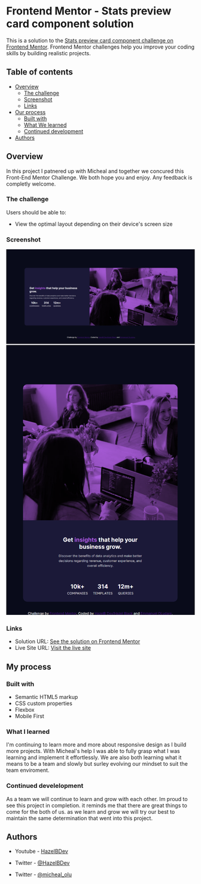 # Frontend Mentor - Stats preview card component solution

This is a solution to the [Stats preview card component challenge on Frontend Mentor](https://www.frontendmentor.io/challenges/stats-preview-card-component-8JqbgoU62). Frontend Mentor challenges help you improve your coding skills by building realistic projects.

## Table of contents

- [Overview](#overview)
  - [The challenge](#the-challenge)
  - [Screenshot](#screenshot)
  - [Links](#links)
- [Our process](#my-process)
  - [Built with](#built-with)
  - [What We learned](#what-i-learned)
  - [Continued development](#continued-development)
- [Authors](#authors)

## Overview

In this project I patnered up with Micheal and together we concured this Front-End Mentor Challenge. We both hope you and enjoy. Any feedback is completly welcome.

### The challenge

Users should be able to:

- View the optimal layout depending on their device's screen size

### Screenshot

![Desktop Layout](images/Screenshot%202022-05-19%20203104.png)
![Mobile Layout](images/Screenshot%202022-05-19%20203148.png)

### Links

- Solution URL: [See the solution on Frontend Mentor](https://www.frontendmentor.io/solutions/statspreviewcard-Tsae_aH_P)
- Live Site URL: [Visit the live site](https://elated-engelbart-cce4e0.netlify.app/)

## My process

### Built with

- Semantic HTML5 markup
- CSS custom properties
- Flexbox
- Mobile First

### What I learned

I'm continuing to learn more and more about responsive design as I build more projects. With Micheal's help I was able to fully grasp what I was learning and implement it effortlessly. We are also both learning what it means to be a team and slowly but surley evolving our mindset to suit the team enviroment.

### Continued develelopment

As a team we will continue to learn and grow with each other. Im proud to see this project in completion. it reminds me that there are great things to come for the both of us. as we learn and grow we will try our best to maintain the same determination that went into this project.

## Authors

- Youtube - [HazelBDev](https://www.youtube.com/channel/UCCDWcbyG8rf6TC41EDGD4Rg)
- Twitter - [@HazelBDev](https://twitter.com/HazelBDev)

- Twitter - [@micheal_olu](https://twitter.com/michael_olu99)
